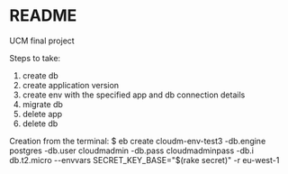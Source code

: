 # README

UCM final project

Steps to take:

1. create db
2. create application version
3. create env with the specified app and db connection details
4. migrate db
5. delete app
6. delete db

Creation from the terminal:
$ eb create cloudm-env-test3 -db.engine postgres -db.user cloudmadmin -db.pass cloudmadminpass -db.i db.t2.micro --envvars SECRET_KEY_BASE="$(rake secret)" -r eu-west-1